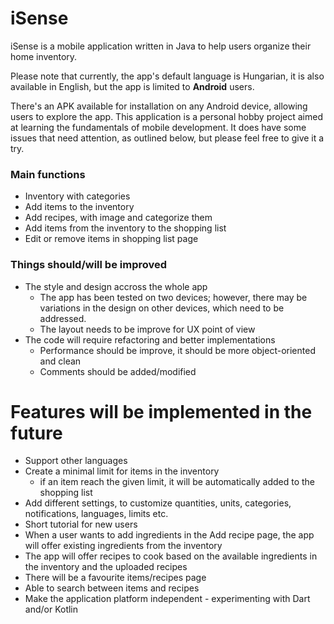 # iSense
iSense is a mobile application written in Java to help users organize their home inventory.

Please note that currently, the app's default language is Hungarian, it is also available in English, but the app is limited to <b>Android</b> users.

There's an APK available for installation on any Android device, allowing users to explore the app.
This application is a personal hobby project aimed at learning the fundamentals of mobile development.
It does have some issues that need attention, as outlined below, but please feel free to give it a try.

<h3>Main functions</h3>

- Inventory with categories
- Add items to the inventory
- Add recipes, with image and categorize them
- Add items from the inventory to the shopping list
- Edit or remove items in shopping list page

<h3>Things should/will be improved</h3>

- The style and design accross the whole app
  - The app has been tested on two devices; however, there may be variations in the design on other devices, which need to be addressed.
  - The layout needs to be improve for UX point of view
- The code will require refactoring and better implementations
  - Performance should be improve, it should be more object-oriented and clean
  - Comments should be added/modified

# Features will be implemented in the future
- Support other languages
- Create a minimal limit for items in the inventory
    - if an item reach the given limit, it will be automatically added to the shopping list
- Add different settings, to customize quantities, units, categories, notifications, languages, limits etc.
- Short tutorial for new users
- When a user wants to add ingredients in the Add recipe page, the app will offer existing ingredients from the inventory
- The app will offer recipes to cook based on the available ingredients in the inventory and the uploaded recipes
- There will be a favourite items/recipes page
- Able to search between items and recipes
- Make the application platform independent - experimenting with Dart and/or Kotlin
